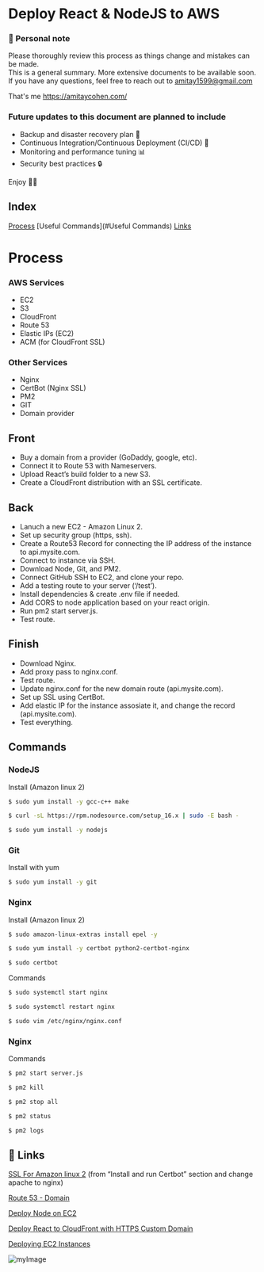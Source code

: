 
# Deploy React & NodeJS to AWS

### 👋 Personal note
Please thoroughly review this process as things change and mistakes can be made.  
This is a general summary. More extensive documents to be available soon.
If you have any questions, feel free to reach out to <amitay1599@gmail.com>

That's me https://amitaycohen.com/

###  Future updates to this document are planned to include
- Backup and disaster recovery plan 💾
- Continuous Integration/Continuous Deployment (CI/CD) 🤖
- Monitoring and performance tuning 📊
- Security best practices 🔒

Enjoy 🚀🚀


## Index

[Process](#Process)
[Useful Commands](#Useful Commands)
[Links](#Links)

# Process

### AWS Services
- EC2 
- S3 
- CloudFront 
- Route 53 
- Elastic IPs (EC2)
- ACM (for CloudFront SSL)


### Other Services
- Nginx  
- CertBot (Nginx SSL) 
- PM2 
- GIT
- Domain provider



## Front
* Buy a domain from a provider (GoDaddy, google, etc).
* Connect it to Route 53 with Nameservers.
* Upload React’s build folder to a new S3.
* Create a CloudFront distribution with an SSL certificate.

## Back
* Lanuch a new EC2 - Amazon Linux 2.
* Set up security group (https, ssh).
* Create a Route53 Record for connecting the IP address of the instance to api.mysite.com.
* Connect to instance via SSH.
* Download Node, Git, and PM2.
* Connect GitHub SSH to EC2, and clone your repo.
* Add a testing route to your server (‘/test’).
* Install dependencies & create .env file if needed.
* Add CORS to node application based on your react origin.
* Run pm2 start server.js.
* Test route.




## Finish
* Download Nginx.
* Add proxy pass to nginx.conf.
* Test route.
* Update nginx.conf for the new domain route (api.mysite.com).
* Set up SSL using CertBot.
* Add elastic IP for the instance assosiate it, and  change the record (api.mysite.com).
* Test everything.



## Commands


### NodeJS
Install (Amazon linux 2)

```bash
$ sudo yum install -y gcc-c++ make
```

```bash
$ curl -sL https://rpm.nodesource.com/setup_16.x | sudo -E bash -
```

```bash
$ sudo yum install -y nodejs
```


### Git
Install with yum

```bash
$ sudo yum install -y git
```



### Nginx

Install (Amazon linux 2)
```bash
$ sudo amazon-linux-extras install epel -y 
```

```bash
$ sudo yum install -y certbot python2-certbot-nginx
```

```bash
$ sudo certbot
```

Commands
```bash
$ sudo systemctl start nginx
```

```bash
$ sudo systemctl restart nginx
```

```bash
$ sudo vim /etc/nginx/nginx.conf
```



### Nginx

Commands
```bash
$ pm2 start server.js 
```

```bash
$ pm2 kill 
```

```bash
$ pm2 stop all
```

```bash
$ pm2 status
```

```bash
$ pm2 logs
```


## 🔗 Links


[SSL For Amazon linux 2](https://docs.aws.amazon.com/AWSEC2/latest/UserGuide/SSL-on-amazon-linux-2.html#letsencrypt)
(from “Install and run Certbot” section and change apache to nginx)


[Route 53 - Domain  ](https://www.youtube.com/watch?v=jDz4j_kkyLA)

[Deploy Node on EC2](https://www.youtube.com/watch?v=_EBARqreeao)

[Deploy React to CloudFront with HTTPS Custom Domain](https://www.youtube.com/watch?v=lPVgfSXTE1Y&t=1s)

[Deploying EC2 Instances](https://www.youtube.com/watch?v=GEVbYQWWJkQ)



![myImage](https://media.giphy.com/media/XRB1uf2F9bGOA/giphy.gif)






